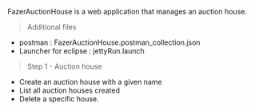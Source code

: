 FazerAuctionHouse is a web application that manages an auction house.

> Additional files
<ul>
    <li>postman :  FazerAuctionHouse.postman_collection.json</li>
    <li>Launcher for eclipse : jettyRun.launch</li>
</ul>

> Step 1 - Auction house
<ul>
    <li>Create an auction house with a given name</li>
    <li>List all auction houses created</li>
    <li>Delete a specific house.</li>
</ul>
